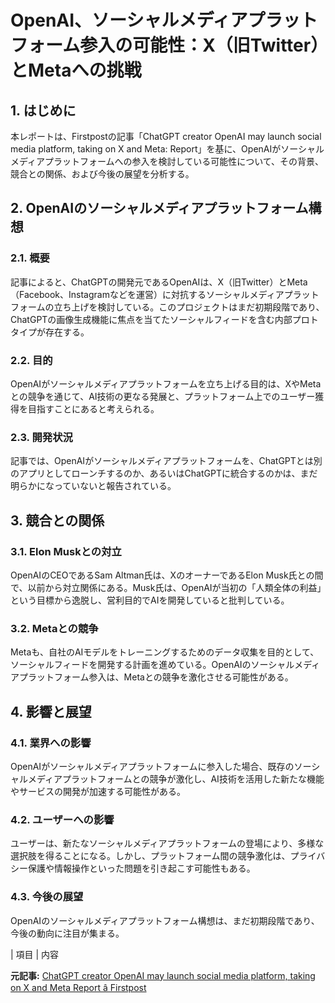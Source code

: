 # OpenAI、ソーシャルメディアプラットフォーム参入の可能性：X（旧Twitter）とMetaへの挑戦

## 1. はじめに

本レポートは、Firstpostの記事「ChatGPT creator OpenAI may launch social media platform, taking on X and Meta: Report」を基に、OpenAIがソーシャルメディアプラットフォームへの参入を検討している可能性について、その背景、競合との関係、および今後の展望を分析する。

## 2. OpenAIのソーシャルメディアプラットフォーム構想

### 2.1. 概要

記事によると、ChatGPTの開発元であるOpenAIは、X（旧Twitter）とMeta（Facebook、Instagramなどを運営）に対抗するソーシャルメディアプラットフォームの立ち上げを検討している。このプロジェクトはまだ初期段階であり、ChatGPTの画像生成機能に焦点を当てたソーシャルフィードを含む内部プロトタイプが存在する。

### 2.2. 目的

OpenAIがソーシャルメディアプラットフォームを立ち上げる目的は、XやMetaとの競争を通じて、AI技術の更なる発展と、プラットフォーム上でのユーザー獲得を目指すことにあると考えられる。

### 2.3. 開発状況

記事では、OpenAIがソーシャルメディアプラットフォームを、ChatGPTとは別のアプリとしてローンチするのか、あるいはChatGPTに統合するのかは、まだ明らかになっていないと報告されている。

## 3. 競合との関係

### 3.1. Elon Muskとの対立

OpenAIのCEOであるSam Altman氏は、XのオーナーであるElon Musk氏との間で、以前から対立関係にある。Musk氏は、OpenAIが当初の「人類全体の利益」という目標から逸脱し、営利目的でAIを開発していると批判している。

### 3.2. Metaとの競争

Metaも、自社のAIモデルをトレーニングするためのデータ収集を目的として、ソーシャルフィードを開発する計画を進めている。OpenAIのソーシャルメディアプラットフォーム参入は、Metaとの競争を激化させる可能性がある。

## 4. 影響と展望

### 4.1. 業界への影響

OpenAIがソーシャルメディアプラットフォームに参入した場合、既存のソーシャルメディアプラットフォームとの競争が激化し、AI技術を活用した新たな機能やサービスの開発が加速する可能性がある。

### 4.2. ユーザーへの影響

ユーザーは、新たなソーシャルメディアプラットフォームの登場により、多様な選択肢を得ることになる。しかし、プラットフォーム間の競争激化は、プライバシー保護や情報操作といった問題を引き起こす可能性もある。

### 4.3. 今後の展望

OpenAIのソーシャルメディアプラットフォーム構想は、まだ初期段階であり、今後の動向に注目が集まる。

| 項目 | 内容 

**元記事:** [ChatGPT creator OpenAI may launch social media platform, taking on X and Meta Report â Firstpost](https://www.firstpost.com/tech/chatgpt-creator-openai-may-launch-social-media-platform-taking-on-x-and-meta-report-ws-d-13880508.html)